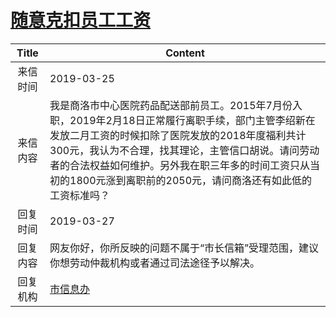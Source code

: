# <a href="http://www.shangluo.gov.cn/zmhd/ldxxxx.jsp?urltype=leadermail.LeaderMailContentUrl&wbtreeid=1112&leadermailid=5183">随意克扣员工工资</a>
| Title |                                                                                    Content                                                                                    |
|:-----:|-------------------------------------------------------------------------------------------------------------------------------------------------------------------------------|
| 来信时间  | 2019-03-25                                                                                                                                                                    |
| 来信内容  | 我是商洛市中心医院药品配送部前员工。2015年7月份入职，2019年2月18日正常履行离职手续，部门主管李绍新在发放二月工资的时候扣除了医院发放的2018年度福利共计300元，我认为不合理，找其理论，主管信口胡说。请问劳动者的合法权益如何维护。另外我在职三年多的时间工资只从当初的1800元涨到离职前的2050元，请问商洛还有如此低的工资标准吗？ |
| 回复时间  | 2019-03-27                                                                                                                                                                    |
| 回复内容  | 网友你好，你所反映的问题不属于“市长信箱”受理范围，建议你想劳动仲裁机构或者通过司法途径予以解决。                                                                                                                             |
| 回复机构  | <a href="../../category/agencies/市信息办.md">市信息办</a>                                                                                                                            |